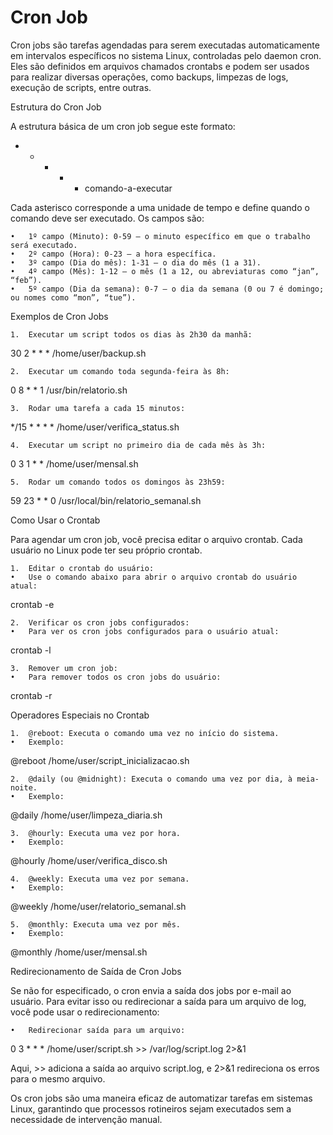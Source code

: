 # Cron Job

Cron jobs são tarefas agendadas para serem executadas automaticamente em intervalos específicos no sistema Linux, controladas pelo daemon cron. Eles são definidos em arquivos chamados crontabs e podem ser usados para realizar diversas operações, como backups, limpezas de logs, execução de scripts, entre outras.

Estrutura do Cron Job

A estrutura básica de um cron job segue este formato:

* * * * * comando-a-executar

Cada asterisco corresponde a uma unidade de tempo e define quando o comando deve ser executado. Os campos são:

	•	1º campo (Minuto): 0-59 — o minuto específico em que o trabalho será executado.
	•	2º campo (Hora): 0-23 — a hora específica.
	•	3º campo (Dia do mês): 1-31 — o dia do mês (1 a 31).
	•	4º campo (Mês): 1-12 — o mês (1 a 12, ou abreviaturas como “jan”, “feb”).
	•	5º campo (Dia da semana): 0-7 — o dia da semana (0 ou 7 é domingo; ou nomes como “mon”, “tue”).

Exemplos de Cron Jobs

	1.	Executar um script todos os dias às 2h30 da manhã:

30 2 * * * /home/user/backup.sh


	2.	Executar um comando toda segunda-feira às 8h:

0 8 * * 1 /usr/bin/relatorio.sh


	3.	Rodar uma tarefa a cada 15 minutos:

*/15 * * * * /home/user/verifica_status.sh


	4.	Executar um script no primeiro dia de cada mês às 3h:

0 3 1 * * /home/user/mensal.sh


	5.	Rodar um comando todos os domingos às 23h59:

59 23 * * 0 /usr/local/bin/relatorio_semanal.sh



Como Usar o Crontab

Para agendar um cron job, você precisa editar o arquivo crontab. Cada usuário no Linux pode ter seu próprio crontab.

	1.	Editar o crontab do usuário:
	•	Use o comando abaixo para abrir o arquivo crontab do usuário atual:

crontab -e


	2.	Verificar os cron jobs configurados:
	•	Para ver os cron jobs configurados para o usuário atual:

crontab -l


	3.	Remover um cron job:
	•	Para remover todos os cron jobs do usuário:

crontab -r



Operadores Especiais no Crontab

	1.	@reboot: Executa o comando uma vez no início do sistema.
	•	Exemplo:

@reboot /home/user/script_inicializacao.sh


	2.	@daily (ou @midnight): Executa o comando uma vez por dia, à meia-noite.
	•	Exemplo:

@daily /home/user/limpeza_diaria.sh


	3.	@hourly: Executa uma vez por hora.
	•	Exemplo:

@hourly /home/user/verifica_disco.sh


	4.	@weekly: Executa uma vez por semana.
	•	Exemplo:

@weekly /home/user/relatorio_semanal.sh


	5.	@monthly: Executa uma vez por mês.
	•	Exemplo:

@monthly /home/user/mensal.sh



Redirecionamento de Saída de Cron Jobs

Se não for especificado, o cron envia a saída dos jobs por e-mail ao usuário. Para evitar isso ou redirecionar a saída para um arquivo de log, você pode usar o redirecionamento:

	•	Redirecionar saída para um arquivo:

0 3 * * * /home/user/script.sh >> /var/log/script.log 2>&1

Aqui, >> adiciona a saída ao arquivo script.log, e 2>&1 redireciona os erros para o mesmo arquivo.

Os cron jobs são uma maneira eficaz de automatizar tarefas em sistemas Linux, garantindo que processos rotineiros sejam executados sem a necessidade de intervenção manual.